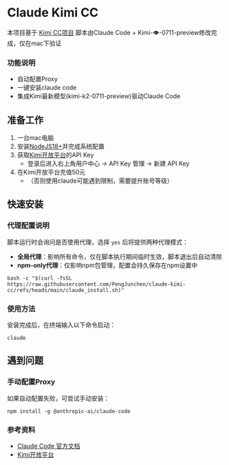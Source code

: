 # Claude Kimi CC

本项目基于 [Kimi CC项目](https://github.com/LLM-Red-Team/kimi-cc) 
脚本由Claude Code + Kimi-👁-0711-preview修改完成，仅在mac下验证

### 功能说明
- 自动配置Proxy
- 一键安装claude code
- 集成Kimi最新模型(kimi-k2-0711-preview)驱动Claude Code

## 准备工作
1. 一台mac电脑
2. 安装[NodeJS18+](https://nodejs.org/en/download)并完成系统配置
3. 获取[Kimi开放平台](https://platform.moonshot.cn/)的API Key
   - 登录后进入右上角用户中心 -> API Key 管理 -> 新建 API Key
4. 在Kimi开放平台充值50元
   - （否则使用claude可能遇到限制，需要提升账号等级）

## 快速安装

### 代理配置说明
脚本运行时会询问是否使用代理，选择 `yes` 后将提供两种代理模式：
- **全局代理**：影响所有命令，仅在脚本执行期间临时生效，脚本退出后自动清除
- **npm-only代理**：仅影响npm包管理，配置会持久保存在npm设置中

```shell
bash -c "$(curl -fsSL https://raw.githubusercontent.com/PengJunchen/claude-kimi-cc/refs/heads/main/claude_install.sh)"
```

### 使用方法
安装完成后，在终端输入以下命令启动：
```shell
claude
```

## 遇到问题
### 手动配置Proxy
如果自动配置失败，可尝试手动安装：
```shell
npm install -g @anthropic-ai/claude-code
```

### 参考资料
- [Claude Code 官方文档](https://www.anthropic.com/claude-code)
- [Kimi开放平台](https://platform.moonshot.cn/)
